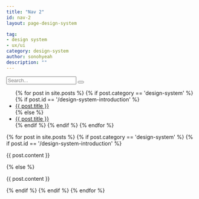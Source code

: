 ```yaml
---
title: "Nav 2"
id: nav-2
layout: page-design-system

tag:
- design system
- ux/ui
category: design-system
author: sonohyeah
description: ""
---
```


<div class="row flex-xl-nowrap" id="wrapper">
    <!-- bein: Sidebar -->
    <div class="col-12 col-md-3 col-xl-2 bg-light border-right position-sticky">
        <nav class="navbar-expand-md d-flex flex-column m-3">
            <form class="bd-search d-flex align-items-center">
                <input type="search" class="form-control" id="search-input" placeholder="Search..." autocomplete="off"
                    spellcheck="false">
                <button class="navbar-toggler py-sm-3 ml-auto" type="button" data-toggle="collapse"
                    data-target="#menu-sidebar" aria-controls="menu-sidebar" aria-expanded="false"
                    aria-label="Toggle navigation">
                    <i class="fas fa-bars bg-light"></i>
                </button>
            </form>
            <!-- Menu sidebar -->
    		<div class="navbar-collapse collapse flex-column" id="menu-sidebar">
				<ul class="nav flex-column-reverse nav-pills mr-auto" role="tablist" aria-orientation="vertical">
                    {% for post in site.posts %}
                        {% if post.category == 'design-system' %}
                            {% if post.id == '/design-system-introduction' %}
                    <li class="nav-item active"><a class="nav-link" id="{{ post.id }}-tab" data-toggle="pill"
                            href="#{{ post.id }}" role="tab" aria-controls="{{ post.id }}"
                            aria-selected="true">{{ post.title }}</a></li>
                            {% else %}
                    <li class="nav-item"><a class="nav-link" id="{{ post.id }}-tab" data-toggle="pill"
                            href="#{{ post.id }}" role="tab" aria-controls="{{ post.id }}"
                            aria-selected="false">{{ post.title }}</a></li>
                            {% endif %}
                        {% endif %}
                    {% endfor %}
                </ul>
            </div>
        </nav>
    </div>
	<!-- end: Sidebar -->
	<!-- begin: Page content -->
	<main class="col-12 col-md-9 col-xl-10 main-content bd-content px-3" role="main">
        <div class="tab-content container-fluid mt-4" id="nav-tabContent">
			{% for post in site.posts %}
                {% if post.category == 'design-system' %}
                    {% if post.id == '/design-system-introduction' %}
            <div class="tab-pane fade show active" id="{{ post.id }}" role="tabpanel"
                aria-labelledby="{{ post.id }}-tab">
                <p>{{ post.content }}</p>
            </div>
                    {% else %}
            <div class="tab-pane fade" id="{{ post.id }}" role="tabpanel" aria-labelledby="{{ post.id }}-tab">
                <p>{{ post.content }}</p>
            </div>
                    {% endif %}
                {% endif %}
            {% endfor %}
        </div>
    </main>
    
<!-- end: Page content-->
</div>